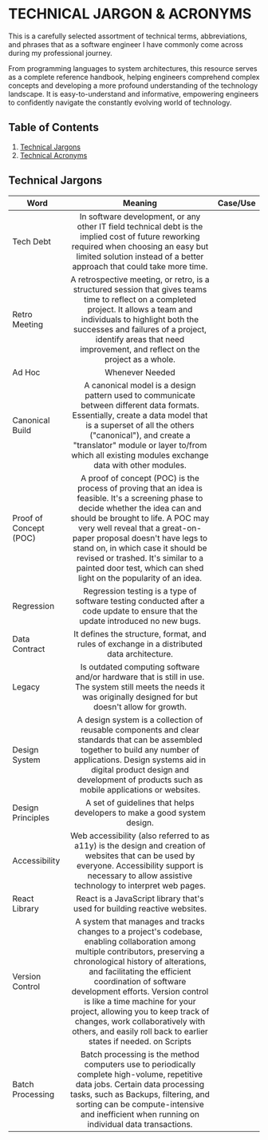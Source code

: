# TECHNICAL JARGON & ACRONYMS

This is a carefully selected assortment of technical terms, abbreviations, and phrases that as a software engineer I have commonly come across during my professional journey.

From programming languages to system architectures, this resource serves as a complete reference handbook, helping engineers comprehend complex concepts and developing a more profound understanding of the technology landscape. It is easy-to-understand and informative, empowering engineers to confidently navigate the constantly evolving world of technology.

## Table of Contents

1. [Technical Jargons](https://github.com/YoshiTunaiga/acronyms-data/blob/main/Technical%20Jargons/TechnicalJargons.md)
2. [Technical Acronyms](https://github.com/YoshiTunaiga/acronyms-data/blob/main/Technical%20Acronyms/TechnicalAcronyms.md)

## Technical Jargons

| Word                   |                                                                                                                                                                                                                       Meaning                                                                                                                                                                                                                        | Case/Use |
| ---------------------- | :--------------------------------------------------------------------------------------------------------------------------------------------------------------------------------------------------------------------------------------------------------------------------------------------------------------------------------------------------------------------------------------------------------------------------------------------------: | -------: |
| Tech Debt              |                                                                                                                  In software development, or any other IT field technical debt is the implied cost of future reworking required when choosing an easy but limited solution instead of a better approach that could take more time.                                                                                                                   |          |
| Retro Meeting          |                                                                             A retrospective meeting, or retro, is a structured session that gives teams time to reflect on a completed project. It allows a team and individuals to highlight both the successes and failures of a project, identify areas that need improvement, and reflect on the project as a whole.                                                                             |          |
| Ad Hoc                 |                                                                                                                                                                                                                   Whenever Needed                                                                                                                                                                                                                    |          |
| Canonical Build        |                                                                            A canonical model is a design pattern used to communicate between different data formats. Essentially, create a data model that is a superset of all the others ("canonical"), and create a "translator" module or layer to/from which all existing modules exchange data with other modules.                                                                             |          |
| Proof of Concept (POC) |                          A proof of concept (POC) is the process of proving that an idea is feasible. It's a screening phase to decide whether the idea can and should be brought to life. A POC may very well reveal that a great-on-paper proposal doesn't have legs to stand on, in which case it should be revised or trashed. It's similar to a painted door test, which can shed light on the popularity of an idea.                           |          |
| Regression             |                                                                                                                                                           Regression testing is a type of software testing conducted after a code update to ensure that the update introduced no new bugs.                                                                                                                                                           |          |
| Data Contract          |                                                                                                                                                                             It defines the structure, format, and rules of exchange in a distributed data architecture.                                                                                                                                                                              |          |
| Legacy                 |                                                                                                                                          Is outdated computing software and/or hardware that is still in use. The system still meets the needs it was originally designed for but doesn't allow for growth.                                                                                                                                          |
| Design System          |                                                                                           A design system is a collection of reusable components and clear standards that can be assembled together to build any number of applications. Design systems aid in digital product design and development of products such as mobile applications or websites.                                                                                           |          |
| Design Principles      |                                                                                                                                                                                       A set of guidelines that helps developers to make a good system design.                                                                                                                                                                                        |
| Accessibility          |                                                                                                                      Web accessibility (also referred to as a11y) is the design and creation of websites that can be used by everyone. Accessibility support is necessary to allow assistive technology to interpret web pages.                                                                                                                      |
| React Library          |                                                                                                                                                                                      React is a JavaScript library that's used for building reactive websites.                                                                                                                                                                                       |
| Version Control        | A system that manages and tracks changes to a project's codebase, enabling collaboration among multiple contributors, preserving a chronological history of alterations, and facilitating the efficient coordination of software development efforts. Version control is like a time machine for your project, allowing you to keep track of changes, work collaboratively with others, and easily roll back to earlier states if needed. on Scripts |
| Batch Processing       |                                                                                        Batch processing is the method computers use to periodically complete high-volume, repetitive data jobs. Certain data processing tasks, such as Backups, filtering, and sorting can be compute-intensive and inefficient when running on individual data transactions.                                                                                        |
